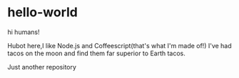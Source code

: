 # hello-world

hi humans!

Hubot here,I like Node.js and Coffeescript(that's what I'm made of!)
I've had tacos on the moon and find them far superior to Earth tacos.

Just another repository
  
